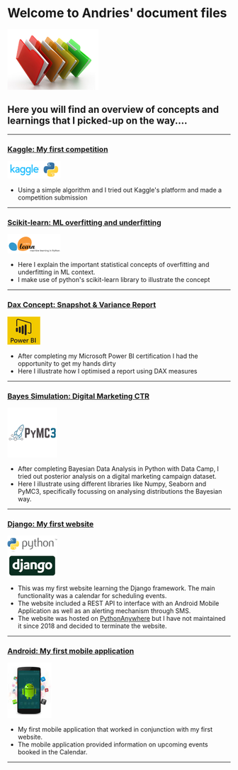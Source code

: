 
# Welcome to Andries' document files

![](/images/files_picture_small.png)

## Here you will find an overview of concepts and learnings that I picked-up on the way.... 

---

### [Kaggle: My first competition](https://github.com/andriescoetsee)
![](/images/kaggle_2.png)
* Using a simple algorithm and I tried out Kaggle's platform and made a competition submission


---

### [Scikit-learn: ML overfitting and underfitting](https://andriescoetsee.github.io/sklearn_overfitting_underfitting/)
![](/images/sklearn_2.png)
* Here I explain the important statistical concepts of overfitting and underfitting in ML context.
* I make use of python's scikit-learn library to illustrate the concept

---

### [Dax Concept: Snapshot & Variance Report](https://andriescoetsee.github.io/dax_snapshot_variance_report) 

![](/images/powerBI_small2.png)

* After completing my Microsoft Power BI certification I had the opportunity to get my hands dirty
* Here I illustrate how I optimised a report using DAX measures 

---

### [Bayes Simulation: Digital Marketing CTR](https://andriescoetsee.github.io/bayes_ctr_simulation/)
![](/images/PyMC3_2.png)
* After completing Bayesian Data Analysis in Python with Data Camp, I tried out posterior analysis on a digital marketing campaign dataset.
* Here I illustrate using different libraries like Numpy, Seaborn and PyMC3, specifically focussing on analysing distributions the Bayesian way.

---

### [Django: My first website](https://github.com/andriescoetsee/my_first_website_Django) 

 ![](/images/django_python_logo_small.png)
 
* This was my first website learning the Django framework. The main functionality was a calendar for scheduling events.
* The website included a REST API to interface with an Android Mobile Application as well as an alerting mechanism through SMS.
* The website was hosted on [PythonAnywhere](https://www.pythonanywhere.com) but I have not maintained it since 2018 and decided to terminate the website.

 ---

### [Android: My first mobile application](https://github.com/andriescoetsee/my_first_mobile_app_Android) 

 ![](/images/android_logo_small.png)
 
* My first mobile application that worked in conjunction with my first website.
* The mobile application provided information on upcoming events booked in the Calendar.
 
 ---
